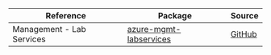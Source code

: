| Reference | Package | Source |
|---|---|---|
|Management - Lab Services|[azure-mgmt-labservices](https://repo1.maven.org/maven2/com/microsoft/azure/labservices/v2018_10_15/azure-mgmt-labservices)|[GitHub](https://github.com/Azure/azure-sdk-for-java/blob/main/)|
